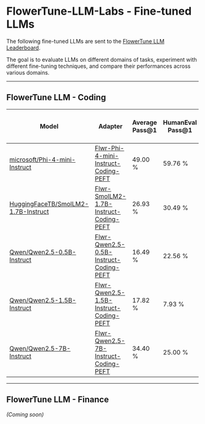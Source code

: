 # FlowerTune-LLM-Labs - Fine-tuned LLMs

The following fine-tuned LLMs are sent to the [FlowerTune LLM Leaderboard](https://flower.ai/benchmarks/llm-leaderboard/).

The goal is to evaluate LLMs on different domains of tasks, experiment with different fine-tuning techniques, and compare their performances across various domains.

---

## FlowerTune LLM - Coding

| Model                                | Adapter                                  | Average Pass@1 | HumanEval Pass@1 | MBPP Pass@1 | Multiple-CPP Pass@1 | Multiple-JS Pass@1 | Fraction-Fit | Server Rounds | Comm Budget Used (GB) | Date       |
|--------------------------------------|--------------------------------|----------------|------------------|-------------|---------------------|--------------------|--------------|---------------|-----------------------|------------|
| [microsoft/Phi-4-mini-Instruct](Phi-4-mini-instruct-Coding)          | [Flwr-Phi-4-mini-Instruct-Coding-PEFT](https://huggingface.co/ethicalabs/Flwr-Phi-4-mini-Instruct-Coding-PEFT)   | 49.00 %         | 59.76 %           | 46.20 %      | 37.27 %              | 52.79 %             | 0.2          | 10            | 3.66                  | 13/03/2025 |
| [HuggingFaceTB/SmolLM2-1.7B-Instruct](SmolLM2-1.7B-Instruct-Coding)  | [Flwr-SmolLM2-1.7B-Instruct-Coding-PEFT](https://huggingface.co/ethicalabs/Flwr-SmolLM2-1.7B-Instruct-Coding-PEFT)                | 26.93 %         | 30.49 %           | 35.00 %      | 23.60 %              | 18.63 %             | 0.4          | 100           | 17.11                 | 20/03/2025 |
| [Qwen/Qwen2.5-0.5B-Instruct](Qwen2.5-0.5B-Instruct-Coding)  | [Flwr-Qwen2.5-0.5B-Instruct-Coding-PEFT](https://huggingface.co/ethicalabs/Flwr-Qwen2.5-0.5B-Instruct-Coding-PEFT) | 16.49 %        | 22.56 %           | 20.40 %      | 16.15 %               | 6.83 %              | 0.6          | 30            | 3.95                 | 20/03/2025 |
| [Qwen/Qwen2.5-1.5B-Instruct](Qwen2.5-1.5B-Instruct-Coding)  | [Flwr-Qwen2.5-1.5B-Instruct-Coding-PEFT](https://huggingface.co/ethicalabs/Flwr-Qwen2.5-1.5B-Instruct-Coding-PEFT) | 17.82 %         | 7.93 %           | 23.60 %      | 26.09 %               | 13.66 %             | 0.4          | 20            | 3.68                 | 20/03/2025 |
| [Qwen/Qwen2.5-7B-Instruct](Qwen2.5-7B-Instruct-Coding)  | [Flwr-Qwen2.5-7B-Instruct-Coding-PEFT](https://huggingface.co/ethicalabs/Flwr-Qwen2.5-7B-Instruct-Coding-PEFT) | 34.40 %         | 25.00 %           | 48.00 %      | 54.04 %              | 10.56 %             | 0.2          | 10            | 2.01                 | 20/03/2025 |

---

## FlowerTune LLM - Finance

*(Coming soon)*
